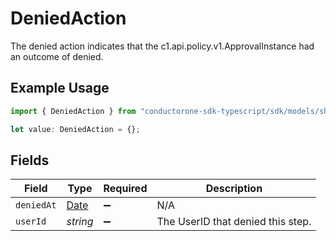 # DeniedAction

The denied action indicates that the c1.api.policy.v1.ApprovalInstance had an outcome of denied.

## Example Usage

```typescript
import { DeniedAction } from "conductorone-sdk-typescript/sdk/models/shared";

let value: DeniedAction = {};
```

## Fields

| Field                                                                                         | Type                                                                                          | Required                                                                                      | Description                                                                                   |
| --------------------------------------------------------------------------------------------- | --------------------------------------------------------------------------------------------- | --------------------------------------------------------------------------------------------- | --------------------------------------------------------------------------------------------- |
| `deniedAt`                                                                                    | [Date](https://developer.mozilla.org/en-US/docs/Web/JavaScript/Reference/Global_Objects/Date) | :heavy_minus_sign:                                                                            | N/A                                                                                           |
| `userId`                                                                                      | *string*                                                                                      | :heavy_minus_sign:                                                                            | The UserID that denied this step.                                                             |